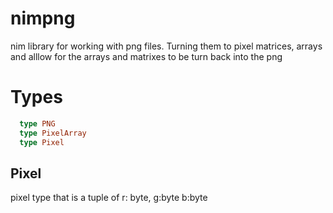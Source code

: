 # nimpng
nim library for working with png files. Turning them to pixel matrices, arrays and alllow for the arrays and matrixes to be turn back into the png


# Types

```nim
  type PNG
  type PixelArray
  type Pixel
```

## Pixel
pixel type that is a tuple of r: byte, g:byte b:byte
